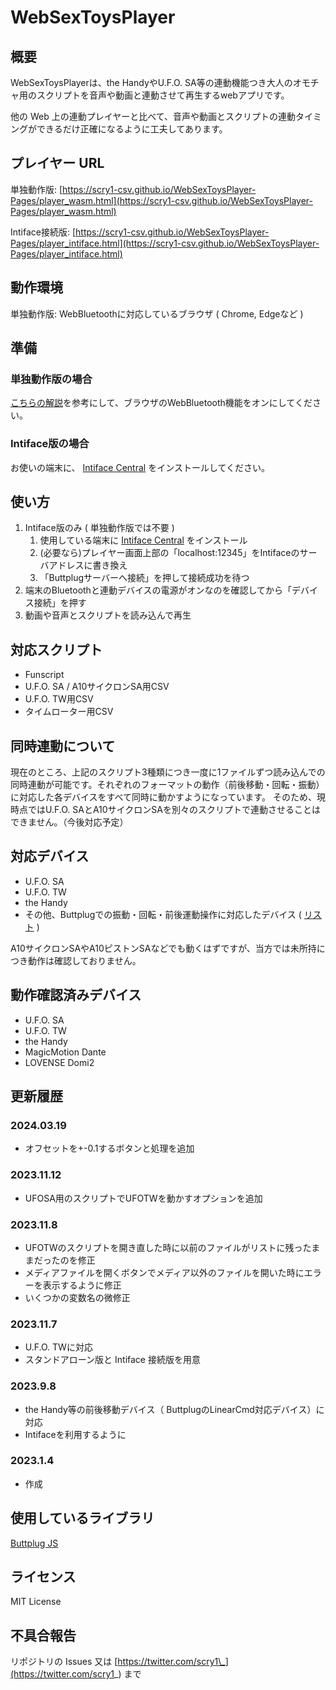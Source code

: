 # WebSexToysPlayer

## 概要

WebSexToysPlayerは、the HandyやU.F.O. SA等の連動機能つき大人のオモチャ用のスクリプトを音声や動画と連動させて再生するwebアプリです。

他の Web 上の連動プレイヤーと比べて、音声や動画とスクリプトの連動タイミングができるだけ正確になるように工夫してあります。

## プレイヤー URL

単独動作版: [https://scry1-csv.github.io/WebSexToysPlayer-Pages/player_wasm.html](https://scry1-csv.github.io/WebSexToysPlayer-Pages/player_wasm.html)

Intiface接続版: [https://scry1-csv.github.io/WebSexToysPlayer-Pages/player_intiface.html](https://scry1-csv.github.io/WebSexToysPlayer-Pages/player_intiface.html)

## 動作環境
単独動作版: WebBluetoothに対応しているブラウザ ( Chrome, Edgeなど )

## 準備

### 単独動作版の場合
[こちらの解説](https://neos21.net/blog/2020/07/04-01.html)を参考にして、ブラウザのWebBluetooth機能をオンにしてください。

### Intiface版の場合
お使いの端末に、 [Intiface Central](https://intiface.com/central/) をインストールしてください。

## 使い方

1. Intiface版のみ ( 単独動作版では不要 )
    1. 使用している端末に <a href="https://intiface.com/central/">Intiface Central</a> をインストール</li>
    2. (必要なら)プレイヤー画面上部の「localhost:12345」をIntifaceのサーバアドレスに書き換え</li>
    3. 「Buttplugサーバーへ接続」を押して接続成功を待つ</li>
2. 端末のBluetoothと連動デバイスの電源がオンなのを確認してから「デバイス接続」を押す
3. 動画や音声とスクリプトを読み込んで再生

## 対応スクリプト

- Funscript
- U.F.O. SA / A10サイクロンSA用CSV
- U.F.O. TW用CSV
- タイムローター用CSV

## 同時連動について

現在のところ、上記のスクリプト3種類につき一度に1ファイルずつ読み込んでの同時連動が可能です。それぞれのフォーマットの動作（前後移動・回転・振動）に対応した各デバイスをすべて同時に動かすようになっています。
そのため、現時点ではU.F.O. SAとA10サイクロンSAを別々のスクリプトで連動させることはできません。（今後対応予定）

## 対応デバイス
- U.F.O. SA
- U.F.O. TW
- the Handy
- その他、Buttplugでの振動・回転・前後運動操作に対応したデバイス ( [リスト](https://iostindex.com/?filter0ButtplugSupport=7) )

A10サイクロンSAやA10ピストンSAなどでも動くはずですが、当方では未所持につき動作は確認しておりません。

## 動作確認済みデバイス

- U.F.O. SA
- U.F.O. TW
- the Handy
- MagicMotion Dante
- LOVENSE Domi2

## 更新履歴

### 2024.03.19
- オフセットを+-0.1するボタンと処理を追加

### 2023.11.12
- UFOSA用のスクリプトでUFOTWを動かすオプションを追加

### 2023.11.8
- UFOTWのスクリプトを開き直した時に以前のファイルがリストに残ったままだったのを修正
- メディアファイルを開くボタンでメディア以外のファイルを開いた時にエラーを表示するように修正
- いくつかの変数名の微修正

### 2023.11.7
- U.F.O. TWに対応
- スタンドアローン版と Intiface 接続版を用意

### 2023.9.8

- the Handy等の前後移動デバイス（ ButtplugのLinearCmd対応デバイス）に対応
- Intifaceを利用するように

### 2023.1.4

- 作成

## 使用しているライブラリ

[Buttplug JS](https://github.com/buttplugio/buttplug-rs-ffi/tree/master/js)

## ライセンス

MIT License

## 不具合報告

リポジトリの Issues 又は [https://twitter.com/scry1\_](https://twitter.com/scry1_) まで

